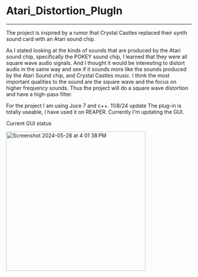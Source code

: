 # Atari_Distortion_PlugIn



------------------------------------------------------------------------------------------------------------------------------------------------------------------------------------

The project is inspired by a rumor that Crystal Castles replaced their synth sound card with an Atari sound chip. 

As I stated looking at the kinds of sounds that are produced by the Atari sound chip, specifically the POKEY sound chip, I learned that they were all square wave audio signals. And I thought it would be interesting to distort audio in the same way and see if it sounds more like the sounds produced by the Atari Sound chip, and Crystal Castles music. I think the most important qualities to the sound are the square wave and the focus on higher frequency sounds. Thus the project will do a square wave distortion and have a high-pass filter. 

For the project I am using Juce 7 and c++. 
11/8/24  update The plug-in is totally useable, I have used it on REAPER. Currently I'm updating the GUI. 

Current GUI status

<img width="378" alt="Screenshot 2024-05-28 at 4 01 38 PM" src="https://github.com/mimorel/Atari_Distortion_PlugIn/assets/14367088/ed248fb1-0cd5-4406-aab2-b8ada062849d">
